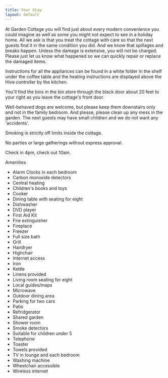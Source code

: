 ```yaml
---
title: Your Stay
layout: default
---
```


<section class="box">
  <p>At Garden Cottage you will find just about every modern convenience you could imagine as well as some you might not expect to see in a holiday home. 
    All we ask is that you treat the cottage with care so that the next guests find it in the same condition you did. And we know that spillages and breaks happen.
      Unless the damage is extensive, you will not be charged. Please just let us know what happened so we can quickly repair or replace the damaged items.
  </p>
  <p>
    Instructions for all the appliances can be found in a white folder in the shelf under the coffee table and the heating instructions are displayed above the Hive controller by the kitchen.
  </p>
  <p>
    You'll find the bins in the bin store through the black door about 20 feet to your right as you leave the cottage's front door.
  </p>
  <p>
    Well-behaved dogs are welcome, but please keep them downstairs only and not in the family bedroom. And please, please clean up any mess in the garden. The next guests may have small children and we do not want any 'accidents'.
  </p>
  <p>
    Smoking is strictly off limits inside the cottage.
  </p>
  <p>
    No parties or large gatherings without express approval.
  </p>
  <p>Check in 4pm, check out 10am.</p>
  <p>Amenities</p>
  <ul>
    <li>Alarm Clocks in each bedroom</li>
    <li>Carbon monoxide detectors</li>
    <li>Central heating</li>
    <li>Children's books and toys</li>
    <li>Cooker</li>
    <li>Dining table with seating for eight</li>
    <li>Dishwasher</li>
    <li>DVD player</li>
    <li>First Aid Kit</li>
    <li>Fire extinguisher</li>
    <li>Fireplace</li>
    <li>Freezer</li>
    <li>Full size bath</li>
    <li>Grill</li>
    <li>Hairdryer</li>
    <li>Highchair</li>
    <li>Internet access</li>
    <li>Iron</li>
    <li>Kettle</li>
    <li>Linens provided</li>
    <li>Living room seating for eight</li>
    <li>Local guides/maps</li>
    <li>Microwave</li>
    <li>Outdoor dining area</li>
    <li>Parking for two cars</li>
    <li>Patio</li>
    <li>Refridgerator</li>
    <li>Shared garden</li>
    <li>Shower room</li>
    <li>Smoke detectors</li>
    <li>Suitable for children under 5</li>
    <li>Telephone</li>
    <li>Toaster</li>
    <li>Towels provided</li>
    <li>TV in lounge and each bedroom</li>
    <li>Washing machine</li>
    <li>Wheelchair accessible</li>
    <li>Wireless internet</li>
  </ul>
</section>
